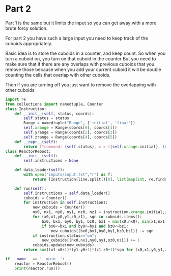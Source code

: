 

# Part 2 

Part 1 is the same but it limits the input so you can get away with a more brute forcy solution.  

For part 2 you have such a large input you need to keep track of the cuboids appropriately.  

Basic idea is to store the cuboids in a counter, and keep count.  So when you turn a cuboid on, you turn on that cuboid in the counter
But you need to make sure that if there are any overlaps with previous cuboids that you remove those because when you add your current cuboid
it will be double counting the cells that overlap with other cuboids. 

Then if you are turning off you just want to remove the overlapping with other cuboids
```py
import re
from collections import namedtuple, Counter
class Instruction:
    def __init__(self, status, coords):
        self.status = status
        Range = namedtuple("Range", ['initial', 'final'])
        self.xrange = Range(coords[0], coords[1])
        self.yrange = Range(coords[2], coords[3])
        self.zrange = Range(coords[4], coords[5])
    def __repr__(self):
        return f"command: {self.status}, x = ({self.xrange.initial}, {self.xrange.final}), y = ({self.yrange.initial}, {self.yrange.final}, z = ({self.zrange.initial}, {self.zrange.final})"
class ReactorReboot:
    def __init__(self):
        self.instructions = None

    def data_loader(self):
        with open("inputs/input.txt","r") as f:
            return [Instruction(line.split()[0], list(map(int, re.findall(r'[-\d]+', line)))) for line in f.read().splitlines()]

    def run(self):
        self.instructions = self.data_loader()
        cuboids = Counter()
        for instruction in self.instructions:
            new_cuboids = Counter()
            nx0, nx1, ny0, ny1, nz0, nz1 = instruction.xrange.initial,instruction.xrange.final, instruction.yrange.initial, instruction.yrange.final, instruction.zrange.initial, instruction.zrange.final
            for (x0,x1,y0,y1,z0,z1), sgn in cuboids.items():
                bx0, bx1, by0, by1, bz0, bz1 = max(x0,nx0), min(x1,nx1), max(y0,ny0), min(y1,ny1), max(z0,nz0), min(z1,nz1)
                if bx0<=bx1 and by0<=by1 and bz0<=bz1:
                    new_cuboids[(bx0,bx1,by0,by1,bz0,bz1)] -= sgn
            if instruction.status=="on":
                new_cuboids[(nx0,nx1,ny0,ny1,nz0,nz1)] += 1
            cuboids.update(new_cuboids)
        return sum((x1-x0+1)*(y1-y0+1)*(z1-z0+1)*sgn for (x0,x1,y0,y1,z0,z1), sgn in cuboids.items())

if __name__ == '__main__':
    reactor = ReactorReboot()
    print(reactor.run())
```